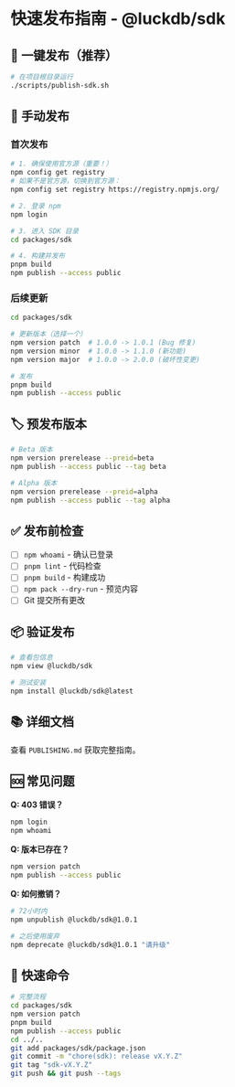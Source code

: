 # 快速发布指南 - @luckdb/sdk

## 🚀 一键发布（推荐）

```bash
# 在项目根目录运行
./scripts/publish-sdk.sh
```

## 📝 手动发布

### 首次发布

```bash
# 1. 确保使用官方源（重要！）
npm config get registry
# 如果不是官方源，切换到官方源：
npm config set registry https://registry.npmjs.org/

# 2. 登录 npm
npm login

# 3. 进入 SDK 目录
cd packages/sdk

# 4. 构建并发布
pnpm build
npm publish --access public
```

### 后续更新

```bash
cd packages/sdk

# 更新版本（选择一个）
npm version patch  # 1.0.0 -> 1.0.1 (Bug 修复)
npm version minor  # 1.0.0 -> 1.1.0 (新功能)
npm version major  # 1.0.0 -> 2.0.0 (破坏性变更)

# 发布
pnpm build
npm publish --access public
```

## 🏷️ 预发布版本

```bash
# Beta 版本
npm version prerelease --preid=beta
npm publish --access public --tag beta

# Alpha 版本
npm version prerelease --preid=alpha
npm publish --access public --tag alpha
```

## ✅ 发布前检查

- [ ] `npm whoami` - 确认已登录
- [ ] `pnpm lint` - 代码检查
- [ ] `pnpm build` - 构建成功
- [ ] `npm pack --dry-run` - 预览内容
- [ ] Git 提交所有更改

## 📦 验证发布

```bash
# 查看包信息
npm view @luckdb/sdk

# 测试安装
npm install @luckdb/sdk@latest
```

## 📚 详细文档

查看 `PUBLISHING.md` 获取完整指南。

## 🆘 常见问题

**Q: 403 错误？**
```bash
npm login
npm whoami
```

**Q: 版本已存在？**
```bash
npm version patch
npm publish --access public
```

**Q: 如何撤销？**
```bash
# 72小时内
npm unpublish @luckdb/sdk@1.0.1

# 之后使用废弃
npm deprecate @luckdb/sdk@1.0.1 "请升级"
```

## 🎯 快速命令

```bash
# 完整流程
cd packages/sdk
npm version patch
pnpm build
npm publish --access public
cd ../..
git add packages/sdk/package.json
git commit -m "chore(sdk): release vX.Y.Z"
git tag "sdk-vX.Y.Z"
git push && git push --tags
```

